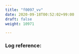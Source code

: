 ```yaml
---
title: "f0097_vv"
date: 2020-09-18T00:52:02+99:00
draft: false
weight: 10971

---
```


### Log reference: <no value>

```
